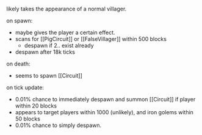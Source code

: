 
likely takes the appearance of a normal villager.

on spawn:
- maybe gives the player a certain effect.
- scans for [[PigCircuit]] or [[FalseVillager]] within 500 blocks
	- despawn if 2.. exist already
- despawn after 18k ticks

on death:
- seems to spawn [[Circuit]]

on tick update:
- 0.01% chance to immediately despawn and summon [[Circuit]] if player within 20 blocks
- appears to target players within 1000 (unlikely), and iron golems within 50 blocks
- 0.01% chance to simply despawn.




